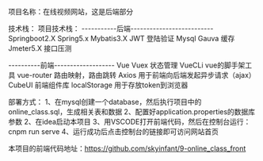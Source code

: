 项目名称：在线视频网站，这是后端部分

技术栈：
项⽬技术栈：
-----------后端--------------------------
Springboot2.X
Spring5.x
Mybatis3.X
JWT      登陆验证
Mysql
Gauva    缓存
Jmeter5.X    接口压测


----------前端-------------------
Vue
Vuex       状态管理
VueCLi      vue的脚手架工具
vue-router   路由映射，路由跳转
Axios        用于前端向后端发起异步请求（ajax）
CubeUI       前端组件库
localStorage     用于存放token到浏览器

部署方式：
1、在mysql创建一个database，然后执行项目中的online_class.sql，生成相关表和数据
2、配置好application.properties的数据库参数
2、在idea启动本项目
3、用VSCODE打开前端代码，然后在控制台运行：cnpm run serve
4、运行成功后点击控制台的链接即可访问网站首页

本项目的前端代码地址：https://github.com/skyinfant/9-online_class_front


